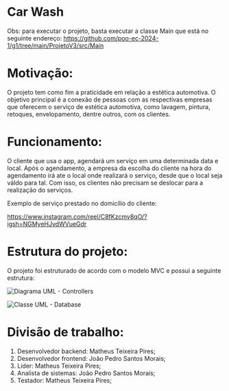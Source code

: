 # Car Wash

Obs: para executar o projeto, basta executar a classe Main que está no seguinte endereço: https://github.com/poo-ec-2024-1/g1/tree/main/ProjetoV3/src/Main

# Motivação:

O projeto tem como fim a praticidade em relação a estética automotiva. O objetivo principal é a conexão de pessoas com as respectivas empresas que oferecem o serviço de estética automotiva, como lavagem, pintura, retoques, envelopamento, dentre outros, com os clientes. 

# Funcionamento:

O cliente que usa o app, agendará um serviço em uma determinada data e local. Após o agendamento, a empresa da escolha do cliente na hora do agendamento irá ate o local onde realizará o serviço, desde que o local seja váldo para tal. Com isso, os clientes não precisam se deslocar para a realização do serviços.

Exemplo de serviço prestado no domicílio do cliente:

https://www.instagram.com/reel/C8fKzcmv8qO/?igsh=NGMyeHJvdWVueGdr

# Estrutura do projeto:

O projeto foi estruturado de acordo com o modelo MVC e possui a seguinte estrutura:

![Diagrama UML - Controllers](https://github.com/user-attachments/assets/3f911506-c9a4-4b19-ab50-ddf16b7f90ac)

![Classe UML - Database](https://github.com/user-attachments/assets/82f4715e-8260-4176-9d34-e5cf48ced556)

# Divisão de trabalho:

1) Desenvolvedor backend: Matheus Teixeira Pires;
2) Desenvolvedor frontend: João Pedro Santos Morais;
3) Lider: Matheus Teixeira Pires;
4) Analista de sistemas: João Pedro Santos Morais;
5) Testador: Matheus Teixeira Pires;
